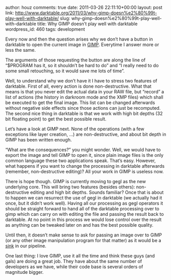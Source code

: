 author: houz
comments: true
date: 2011-03-26 22:11:10+00:00
layout: post
link: http://www.darktable.org/2011/03/why-gimp-doesn%e2%80%99t-play-well-with-darktable/
slug: why-gimp-doesn%e2%80%99t-play-well-with-darktable
title: Why GIMP doesn’t play well with darktable
wordpress_id: 460
tags: development




Every now and then the question arises why we don’t have a button in darktable to open the current image in [GIMP](http://www.gimp.org/). Everytime I answer more or less the same.




The arguments of those requesting the button are along the line of “$PROGRAM has it, so it shouldn’t be hard to do” and “I really need to do some small retouching, so it would save me lots of time”.




Well, to understand why we don’t have it I have to stress two features of darktable. First of all, every action is done non-destructive. What that means is that you never edit the actual data in your RAW file, but “record” a list of actions (the history in darkroom mode and the XMP files) which shall be executed to get the final image. This list can be changed afterwards without negative side effects since those actions can just be recomputed. The second nice thing in darktable is that we work with high bit depths (32 bit floating point) to get the best possible result.




Let’s have a look at GIMP next. None of the operations (with a few exceptions like layer creation, …) are non-destructive, and about bit depth in GIMP has been written enough.




“What are the consequences?” you might wonder. Well, we would have to export the image and tell GIMP to open it, since plain image files is the only common language these two applications speak. That’s easy. However, what happens if you want to change the processing in darktable afterwards (remember, non-destructive editing)? All your work in GIMP is useless now.




There is hope though. GIMP is currently moving to gegl as the new underlying core. This will bring two features (besides others): non-destructive editing and high bit depths. Sounds familiar? Once that is about to happen we can resurrect the use of gegl in darktable (we actually had it once, but it didn’t work well). Having all our processing as gegl operators it should be straight forward to hand all of the darktable processing over to gimp which can carry on with editing the file and passing the result back to darktable. At no point in this process we would lose control over the result as anything can be tweaked later on and has the best possible quality.




Until then, it doesn’t make sense to ask for passing an image over to GIMP (or any other image manipulation program for that matter) as it would be a [sink](http://en.wikipedia.org/wiki/Sink_%28computing%29) in our pipeline.




One last thing: I love GIMP, use it all the time and think these guys (and gals) are doing a great job. They have about the same number of developers as we have, while their code base is several orders of magnitude bigger.






